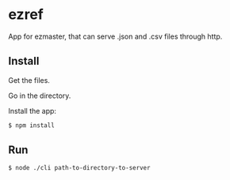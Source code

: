 # ezref
App for ezmaster, that can serve .json and .csv files through http.

## Install

Get the files.

Go in the directory.

Install the app:

```bash
$ npm install
```

## Run

```bash
$ node ./cli path-to-directory-to-server
```
